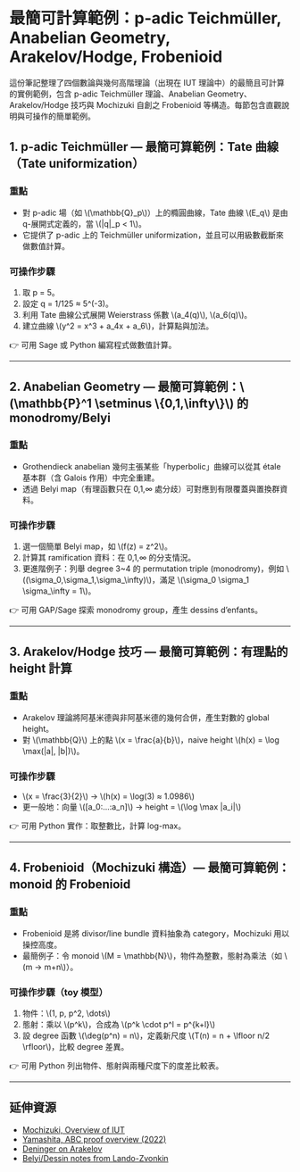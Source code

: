 # 最簡可計算範例：p-adic Teichmüller, Anabelian Geometry, Arakelov/Hodge, Frobenioid

這份筆記整理了四個數論與幾何高階理論（出現在 IUT 理論中）的最簡且可計算的實例範例，包含 p-adic Teichmüller 理論、Anabelian Geometry、Arakelov/Hodge 技巧與 Mochizuki 自創之 Frobenioid 等構造。每節包含直觀說明與可操作的簡單範例。

## 1. p-adic Teichmüller — 最簡可算範例：Tate 曲線（Tate uniformization）

### 重點
- 對 p-adic 場（如 \\(\\mathbb{Q}_p\\)）上的橢圓曲線，Tate 曲線 \\(E_q\\) 是由 q-展開式定義的，當 \\(|q|_p < 1\\)。
- 它提供了 p-adic 上的 Teichmüller uniformization，並且可以用級數截斷來做數值計算。

### 可操作步驟
1. 取 p = 5。
2. 設定 q = 1/125 ≈ 5^(-3)。
3. 利用 Tate 曲線公式展開 Weierstrass 係數 \\(a_4(q)\\), \\(a_6(q)\\)。
4. 建立曲線 \\(y^2 = x^3 + a_4x + a_6\\)，計算點與加法。

👉 可用 Sage 或 Python 編寫程式做數值計算。

---

## 2. Anabelian Geometry — 最簡可算範例：\\(\\mathbb{P}^1 \\setminus \\{0,1,\\infty\\}\\) 的 monodromy/Belyi

### 重點
- Grothendieck anabelian 幾何主張某些「hyperbolic」曲線可以從其 étale 基本群（含 Galois 作用）中完全重建。
- 透過 Belyi map（有理函數只在 0,1,∞ 處分歧）可對應到有限覆蓋與置換群資料。

### 可操作步驟
1. 選一個簡單 Belyi map，如 \\(f(z) = z^2\\)。
2. 計算其 ramification 資料：在 0,1,∞ 的分支情況。
3. 更進階例子：列舉 degree 3~4 的 permutation triple (monodromy)，例如 \\((\\sigma_0,\\sigma_1,\\sigma_\\infty)\\)，滿足 \\(\\sigma_0 \\sigma_1 \\sigma_\\infty = 1\\)。

👉 可用 GAP/Sage 探索 monodromy group，產生 dessins d’enfants。

---

## 3. Arakelov/Hodge 技巧 — 最簡可算範例：有理點的 height 計算

### 重點
- Arakelov 理論將阿基米德與非阿基米德的幾何合併，產生對數的 global height。
- 對 \\(\\mathbb{Q}\\) 上的點 \\(x = \\frac{a}{b}\\)，naive height \\(h(x) = \\log \\max(|a|, |b|)\\)。

### 可操作步驟
- \\(x = \\frac{3}{2}\\) → \\(h(x) = \\log(3) ≈ 1.0986\\)
- 更一般地：向量 \\([a_0:...:a_n]\\) → height = \\(\\log \\max |a_i|\\)

👉 可用 Python 實作：取整數比，計算 log-max。

---

## 4. Frobenioid（Mochizuki 構造）— 最簡可算範例：monoid 的 Frobenioid

### 重點
- Frobenioid 是將 divisor/line bundle 資料抽象為 category，Mochizuki 用以操控高度。
- 最簡例子：令 monoid \\(M = \\mathbb{N}\\)，物件為整數，態射為乘法（如 \\(m → m+n\\)）。

### 可操作步驟（toy 模型）
1. 物件：\\(1, p, p^2, \\dots\\)
2. 態射：乘以 \\(p^k\\)，合成為 \\(p^k \\cdot p^l = p^{k+l}\\)
3. 設 degree 函數 \\(\\deg(p^n) = n\\)，定義新尺度 \\(T(n) = n + \\lfloor n/2 \\rfloor\\)，比較 degree 差異。

👉 可用 Python 列出物件、態射與兩種尺度下的度差比較表。

---

## 延伸資源
- [Mochizuki, Overview of IUT](https://www.kurims.kyoto-u.ac.jp/~motizuki/papers-english.html)
- [Yamashita, ABC proof overview (2022)](https://arxiv.org/abs/2203.13332)
- [Deninger on Arakelov](https://www.uni-muenster.de/IVV5WS/WebHop/user/deninger/publ.html)
- [Belyi/Dessin notes from Lando-Zvonkin](http://www.ams.org/bookstore-getitem/item=mbk-199)